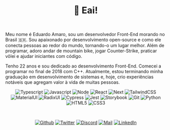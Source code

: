 <h1 align="center">👋 Eai!<img alt="" title="Views" align="right" src="https://komarev.com/ghpvc/?username=eduardo-amaro-maciel&label=&style=flat-square&color=blueviolet" /></h1>

<br />

Meu nome é Eduardo Amaro, sou um desenvolvedor Front-End morando no Brasil 🇧🇷. Sou apaixonado por desenvolvimento open-source e como ele conecta pessoas ao redor do mundo, tornando-o um lugar melhor. Além de programar, adoro andar de mountain bike, jogar Counter-Strike, praticar vôlei e ajudar iniciantes com código.

Tenho 22 anos e sou dedicado ao desenvolvimento Front-End. Comecei a programar no final de 2018 com C++. Atualmente, estou terminando minha graduação em desenvolvimento de sistemas e, hoje, crio experiências notáveis que agregam valor à vida de muitas pessoas.
<br />

<div align="center">

![Typescript](https://img.shields.io/badge/Typescript-black?style=flat-square&logo=typescript)
![Javascript](https://img.shields.io/badge/Javascript-black?style=flat-square&logo=javascript)
![Node](https://img.shields.io/badge/Node-black?style=flat-square&logo=node.js)
![React](https://img.shields.io/badge/React-black?style=flat-square&logo=react)
![Next](https://img.shields.io/badge/Next-black?style=flat-square&logo=next.js)
![TailwindCSS](https://img.shields.io/badge/Tailwind%20CSS-black?style=flat-square&logo=tailwind-css)
![MaterialUI](https://img.shields.io/badge/Material%20UI-black?style=flat-square&logo=MUI)
![RadixUI](https://img.shields.io/badge/Radix%20UI-black?style=flat-square&logo=radix-ui)
![Cypress](https://img.shields.io/badge/Cypress-black?style=flat-square&logo=cypress)
![Jest](https://img.shields.io/badge/Jest-black?style=flat-square&logo=jest&logoColor=red)
![Storybook](https://img.shields.io/badge/Storybook-black?style=flat-square&logo=storybook)
![Git](https://img.shields.io/badge/Git-black?style=flat-square&logo=git)
![Python](https://img.shields.io/badge/Python-black?style=flat-square&logo=python)
![HTML5](https://img.shields.io/badge/HTML5-black?style=flat-square&logo=html5)
![CSS3](https://img.shields.io/badge/CSS3-black?style=flat-square&logo=css3&logoColor=1572B6)

</div>
<br />

<div align="center">

[![Github](https://img.shields.io/badge/Github-black?style=flat-square&logo=github)](https://github.com/eduardo-amaro-maciel)
[![Twitter](https://img.shields.io/badge/Twitter-black?style=flat-square&logo=twitter)](https://twitter.com/Edu_04x)
[![Discord](https://img.shields.io/badge/Discord-black?style=flat-square&logo=discord)](https://discordapp.com/users/1126226601181462669)
[![Mail](https://img.shields.io/badge/Mail-black?style=flat-square&logo=gmail)](mailto://edu.amr@hotmail.com)
[![LinkedIn](https://img.shields.io/badge/LinkedIn-black?style=flat-square&logo=linkedIn&logoColor=0073B1)](https://linkedin.com/in/edu-amr)

</div>
